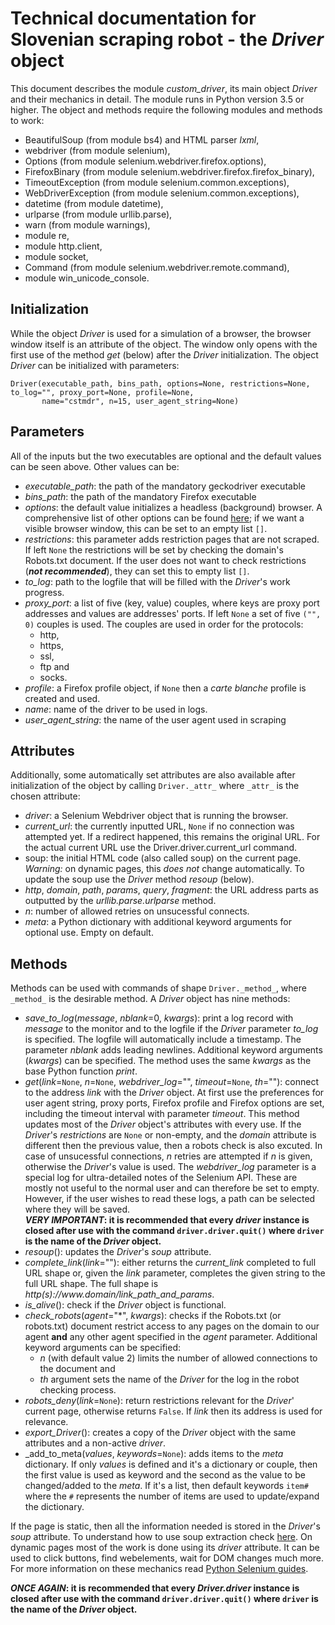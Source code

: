 # Technical documentation for Slovenian scraping robot - the _Driver_ object
This document describes the module _custom_driver_, its main object _Driver_ and their mechanics in detail. The module runs in Python 
version 3.5 or higher. The object and methods require the following modules and methods to work:
 * BeautifulSoup (from module bs4) and HTML parser _lxml_,
 * webdriver (from module selenium),
 * Options (from module selenium.webdriver.firefox.options),
 * FirefoxBinary (from module selenium.webdriver.firefox.firefox_binary),
 * TimeoutException (from module selenium.common.exceptions),
 * WebDriverException (from module selenium.common.exceptions),
 * datetime (from module datetime),
 * urlparse (from module urllib.parse),
 * warn (from module warnings),
 * module re,
 * module http.client,
 * module socket,
 * Command (from module selenium.webdriver.remote.command),
 * module win_unicode_console.

## Initialization
While the object _Driver_ is used for a simulation of a browser, the browser window itself is an attribute of the object. The window 
only opens with the first use of the method _get_ (below) after the _Driver_ initialization. The object _Driver_ can be initialized 
with parameters:
```
Driver(executable_path, bins_path, options=None, restrictions=None, to_log="", proxy_port=None, profile=None,
       name="cstmdr", n=15, user_agent_string=None)
```
## Parameters
All of the inputs but the two executables are optional and the default values can be seen above. Other values can be:
 * _executable_path_: the path of the mandatory geckodriver executable
 * _bins_path_: the path of the mandatory Firefox executable
 * _options_: the default value initializes a headless (background) browser. A comprehensive list of other options can be found 
 [here](https://www.selenium.dev/selenium/docs/api/py/webdriver_firefox/selenium.webdriver.firefox.options.html); if we want a visible
 browser window, this can be set to an empty list `[]`.
 * _restrictions_: this parameter adds restriction pages that are not scraped. If left `None` the restrictions will be set by checking
 the domain's Robots.txt document. If the user does not want to check restrictions (__*not recommended*__), they can set this to empty
 list `[]`.
 * _to_log_: path to the logfile that will be filled with the _Driver_'s work progress.
 * _proxy_port_: a list of five (key, value) couples, where keys are proxy port addresses and values are addresses' ports. If left 
 `None` a set of five `("", 0)` couples is used. The couples are used in order for the protocols:
   * http,
   * https, 
   * ssl, 
   * ftp and 
   * socks.
 * _profile_: a Firefox profile object, if `None` then a _carte_ _blanche_ profile is created and used.
 * _name_: name of the driver to be used in logs.
 * _user_agent_string_: the name of the user agent used in scraping 

## Attributes
Additionally, some automatically set attributes are also available after initialization of the object by calling `Driver._attr_` where
`_attr_` is the chosen attribute:
 * _driver_: a Selenium Webdriver object that is running the browser.
 * _current_url_: the currently inputted URL, `None` if no connection was attempted yet. If a redirect happened, this remains the
 original URL. For the actual current URL use the Driver.driver.current_url command.
 * soup: the initial HTML code (also called soup) on the current page. _Warning:_ on dynamic pages, this _does not_ change automatically. 
 To update the soup use the _Driver_ method _resoup_ (below).
 * _http_, _domain_, _path_, _params_, _query_, _fragment_: the URL address parts as outputted by the _urllib.parse.urlparse_ method.
 * _n_: number of allowed retries on unsucessful connects.
 * _meta_: a Python dictionary with additional keyword arguments for optional use. Empty on default.

## Methods
Methods can be used with commands of shape `Driver._method_`, where `_method_` is the desirable method. A _Driver_ object has nine 
methods:
 * _save_to_log_(_message_, _nblank_=0, _kwargs_): print a log record with _message_ to the monitor and to the logfile if the _Driver_ 
 parameter _to_log_ is specified. The logfile will automatically include a timestamp. The parameter _nblank_ adds leading newlines. 
 Additional keyword arguments (_kwargs_) can be specified. The method uses the same _kwargs_ as the base Python function _print_.
 * _get_(_link_=`None`, _n_=`None`, _webdriver_log_="", _timeout_=`None`, _th_=""): connect to the address _link_ with the _Driver_
 object. At first use the preferences for user agent string, proxy ports, Firefox profile and Firefox options are set, including the
 timeout interval with parameter _timeout_. This method updates most of the _Driver_ object's attributes with every use. If the 
 _Driver_'s _restrictions_ are `None` or non-empty, and the _domain_ attribute is different then the previous value, then a robots check
 is also excuted. In case of unsucessful connections, _n_ retries are attempted if _n_ is given, otherwise the _Driver_'s value is used.
   The _webdriver_log_ parameter is a special log for ultra-detailed notes of the Selenium API. These are mostly not useful to the 
 normal user and can therefore be set to empty. However, if the user wishes to read these logs, a path can be selected where they will be
 saved.  
 __*VERY IMPORTANT*: it is recommended that every _driver_ instance is closed after use with the command `driver.driver.quit()` where
`driver` is the name of the _Driver_ object.__
 * _resoup_(): updates the _Driver_'s _soup_ attribute.
 * _complete_link_(_link_=""): either returns the _current_link_ completed to full URL shape or, given the _link_ parameter, completes 
 the given string to the full URL shape. The full shape is _http(s)://ww<span>w.<span>domain/link_path_and_params_.
 * _is_alive_(): check if the _Driver_ object is functional.
 * _check_robots_(_agent_="*", _kwargs_): checks if the Robots.txt (or robots.txt) document restrict access to any pages on the domain 
 to our agent __and__ any other agent specified in the _agent_ parameter. Additional keyword arguments can be specified: 
   * _n_ (with default value 2) limits the number of allowed connections to the document and
   * _th_ argument sets the name of the _Driver_ for the log in the robot checking process.
 * _robots_deny_(_link_=`None`): return restrictions relevant for the _Driver_' current page, otherwise returns `False`. If _link_ then
 its address is used for relevance.
 * _export_Driver_(): creates a copy of the _Driver_ object with the same attributes and a non-active _driver_.
 * _add_to_meta(_values_, _keywords_=`None`): adds items to the _meta_ dictionary. If only _values_ is defined and it's a dictionary or 
 couple, then the first value is used as keyword and the second as the value to be changed/added to the _meta_. If it's a list, then 
 default keywords `item#` where the `#` represents the number of items are used to update/expand the dictionary.
 
If the page is static, then all the information needed is stored in the _Driver_'s _soup_ attribute. To understand how to use soup 
extraction check [here](https://www.crummy.com/software/BeautifulSoup/bs4/doc/). On dynamic pages most of the work is done using its
_driver_ attribute. It can be used to click buttons, find webelements, wait for DOM changes much more. For more information on these 
mechanics read [Python Selenium guides](https://selenium-python.readthedocs.io/).

__*ONCE AGAIN*: it is recommended that every _Driver.driver_ instance is closed after use with the command `driver.driver.quit()` where
`driver` is the name of the _Driver_ object.__
